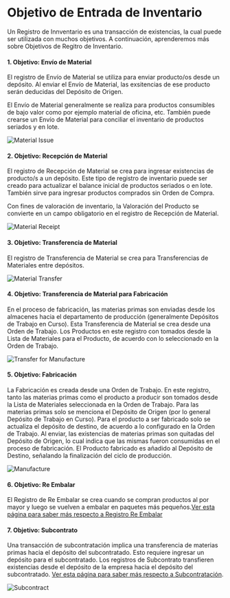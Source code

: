 <!-- add-breadcrumbs -->
# Objetivo de Entrada de Inventario

Un Registro de Innventario es una transacción de existencias, la cual puede ser utilizada con muchos objetivos. A continuación, aprenderemos más sobre Objetivos de Regitro de Inventario.

#### 1. Objetivo: Envío de Material

El registro de Envío de Material se utiliza para enviar producto/os desde un depósito. Al enviar el Envío de Material, las exsitencias de ese producto serán deducidas del Depósito de Origen.

El Envío de Material generalmente se realiza para productos consumibles de bajo valor como por ejemplo material de oficina, etc. También puede crearse un Envío de Material para conciliar el inventario de productos seriados y en lote. 

<img alt="Material Issue" class="screenshot" src="{{docs_base_url}}/assets/img/articles/stock-entry-issue.png">

#### 2. Objetivo: Recepción de Material

El registro de Recepción de Material se crea para ingresar existencias de producto/s a un depósito. Este tipo de registro de inventario puede ser creado para actualizar el balance inicial de productos seriados o en lote. También sirve para ingresar productos comprados sin Orden de Compra. 

Con fines de valoración de inventario, la Valoración del Producto se convierte en un campo obligatorio en el registro de Recepción de Material. 

<img alt="Material Receipt" class="screenshot" src="{{docs_base_url}}/assets/img/articles/stock-entry-receipt.png">

#### 3. Objetivo: Transferencia de Material

El registro de Transferencia de Material se crea para Transferencias de Materiales entre depósitos.

<img alt="Material Transfer" class="screenshot" src="{{docs_base_url}}/assets/img/articles/stock-entry-transfer.png">

#### 4. Objetivo: Transferencia de Material para Fabricación

En el proceso de fabricación, las materias primas son enviadas desde los almacenes hacia el departamento de producción (generalmente Depósitos de Trabajo en Curso). Esta Transferencia de Material se crea desde una Orden de Trabajo. Los Productos en este registro con tomados desde la Lista de Materiales para el Producto, de acuerdo con lo seleccionado en la Orden de Trabajo. 

<img alt="Transfer for Manufacture" class="screenshot" src="{{docs_base_url}}/assets/img/articles/stock-entry-manufacture-transfer.gif">

#### 5. Objetivo: Fabricación

La Fabricación es creada desde una Orden de Trabajo. En este registro, tanto las materias primas como el producto a producir son tomados desde la Lista de Materiales seleccionada en la Orden de Trabajo. Para las materias primas solo se menciona el Depósito de Origen (por lo general Depósito de Trabajo en Curso). Para el producto a ser fabricado solo se actualiza el depósito de destino, de acuerdo a lo configurado en la Orden de Trabajo. Al enviar, las existencias de materias primas son quitadas del Depósito de Origen, lo cual indica que las mismas fueron consumidas en el proceso de fabricación. El Producto fabricado es añadido al Depósito de Destino, señalando la finalización del ciclo de producción.  

<img alt="Manufacture" class="screenshot" src="{{docs_base_url}}/assets/img/articles/stock-entry-manufacture.gif">

#### 6. Objetivo: Re Embalar

El Registro de Re Embalar se crea cuando se compran productos al por mayor y luego se vuelven a embalar en paquetes más pequeños.[Ver esta página para saber más respecto a Registro Re Embalar](/docs/user/manual/en/stock/articles/repack-entry.html)

#### 7. Objetivo: Subcontrato

Una transacción de subcontratación implica una transferencia de materias primas hacia el depósito del subcontratado. Esto requiere ingresar un depósito para el subcontratado. Los registros de Subcontrato transfieren existencias desde el depósito de la empresa hacia el depósito del subcontratado. [Ver esta página para saber más respecto a Subcontratación](/docs/user/manual/en/manufacturing/subcontracting.html).

<img alt="Subcontract" class="screenshot" src="{{docs_base_url}}/assets/img/articles/stock-entry-subcontract.gif">

<!-- markdown -->
